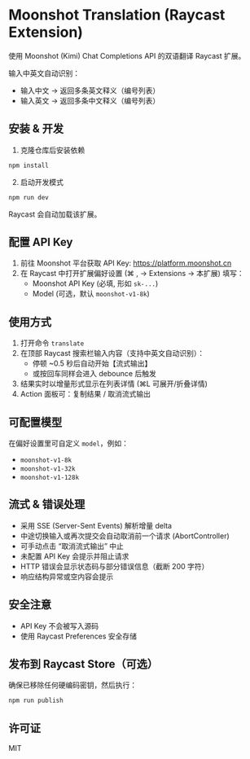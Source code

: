 # Moonshot Translation (Raycast Extension)

使用 Moonshot (Kimi) Chat Completions API 的双语翻译 Raycast 扩展。

输入中英文自动识别：
* 输入中文 -> 返回多条英文释义（编号列表）
* 输入英文 -> 返回多条中文释义（编号列表）

## 安装 & 开发

1. 克隆仓库后安装依赖
```bash
npm install
```
2. 启动开发模式
```bash
npm run dev
```

Raycast 会自动加载该扩展。

## 配置 API Key

1. 前往 Moonshot 平台获取 API Key: https://platform.moonshot.cn
2. 在 Raycast 中打开扩展偏好设置 (⌘ , -> Extensions -> 本扩展) 填写：
	* Moonshot API Key (必填, 形如 `sk-...`)
	* Model (可选，默认 `moonshot-v1-8k`)

## 使用方式

1. 打开命令 `translate`
2. 在顶部 Raycast 搜索栏输入内容（支持中英文自动识别）：
	* 停顿 ~0.5 秒后自动开始【流式输出】
	* 或按回车同样会进入 debounce 后触发
3. 结果实时以增量形式显示在列表详情 (⌘L 可展开/折叠详情)
4. Action 面板可：复制结果 / 取消流式输出

## 可配置模型

在偏好设置里可自定义 `model`，例如：
* `moonshot-v1-8k`
* `moonshot-v1-32k`
* `moonshot-v1-128k`

## 流式 & 错误处理

* 采用 SSE (Server-Sent Events) 解析增量 delta
* 中途切换输入或再次提交会自动取消前一个请求 (AbortController)
* 可手动点击 “取消流式输出” 中止
* 未配置 API Key 会提示并阻止请求
* HTTP 错误会显示状态码与部分错误信息（截断 200 字符）
* 响应结构异常或空内容会提示

## 安全注意

* API Key 不会被写入源码
* 使用 Raycast Preferences 安全存储

## 发布到 Raycast Store（可选）

确保已移除任何硬编码密钥，然后执行：
```bash
npm run publish
```

## 许可证

MIT